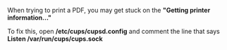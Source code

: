 When trying to print a PDF, you may get stuck on the **"Getting printer information..."**

To fix this, open **/etc/cups/cupsd.config** and comment the line that says **Listen /var/run/cups/cups.sock**


